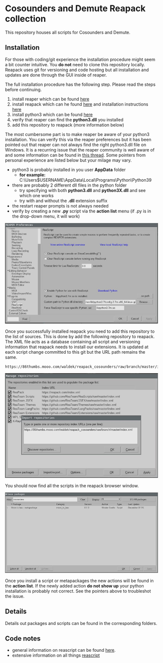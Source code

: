# Cosounders and Demute Reapack collection

This repository houses all scripts for Cosounders and Demute.

## Installation

For those with coding/git experience the installation procedure might seem a bit counter intuitive.
You **do not** need to clone this repository locally.
Reapack uses git for versioning and code hosting but all installation and updates are done through the GUI inside of reaper.

The full installation procedure has the following step.
Please read the steps before continuing.

1. install reaper which can be found [here](https://www.reaper.fm/download.php)
2. install reapack which can he found [here](https://reapack.com/) and installation instructions [here](https://reapack.com/user-guide#installation)
3. install python3 which can be found [here](https://www.python.org/downloads/)
4. verify that reaper can find the **python3.dll** you installed
2. add this repository to reapack (more information below)

The most cumbersome part is to make reaper be aware of your python3 installation.
You can verify this via the reaper preferences but it has been pointed out that reaper can not always find the right python3.dll file on Windows.
It is a recurring issue that the reaper community is well aware of and some information can be found in [this thread](https://forum.cockos.com/showthread.php?t=127110).
Some pointers from personal experience are listed below but your milage may vary.

* python3 is probably installed in you user **AppData** folder
	* **for example:** C:\Users\$USERNAME\AppData\Local\Programs\Python\Python39
* there are probably 2 different dll files in the python folder
	* try specifying with both **python3.dll** and **python3X.dll** and see which one works
	* try with and without the **.dll** extension suffix
* the restart reaper prompts is not always needed
* verify by creating a new **.py** script via the **action list** menu (if .py is in the drop-down menu, it will work)

![Reaper python3 installation](./reaper_preferences_python.png)

Once you successfully installed reapack you need to add this repository to the list of sources.
This is done by add the following repository to reapack.
The XML file acts as a database containing all script and versioning information that reapack needs to install our extensions.
It is updated at each script change committed to this git but the URL path remains the same.

```
https://86thumbs.mooo.com/waldek/reapack_cosounders/raw/branch/master/index.xml
```

![Adding the repository in reapack](./reapack_01.png)

You should now find all the scripts in the reapack browser window.

![Searching available packages in reapack](./reapack_02.png)

Once you install a script or metapackages the new actions will be found in the **action list**.
If the newly added action **do not show up** your python installation is probably not correct.
See the pointers above to troubleshot the issue.

## Details

Details out packages and scripts can be found in the corresponding folders.

## Code notes

* general information on reascript can be found [here](https://www.reaper.fm/sdk/reascript/reascript.php).
* extensive information on all things [reascript](https://github.com/ReaTeam/Doc)
